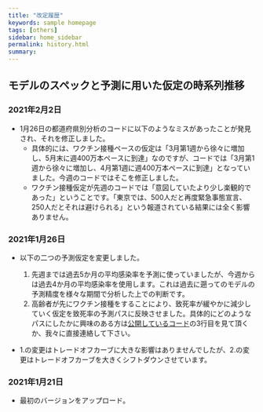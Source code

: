 ```yaml
---
title: "改定履歴"
keywords: sample homepage
tags: [others]
sidebar: home_sidebar
permalink: history.html
summary:
---
```


## モデルのスペックと予測に用いた仮定の時系列推移

### 2021年2月2日
- 1月26日の都道府県別分析のコードに以下のようなミスがあったことが発見され、それを修正しました。
  - 具体的には、ワクチン接種ペースの仮定は「3月第1週から徐々に増加し、5月末に週400万本ペースに到達」なのですが、コードでは「3月第1週から徐々に増加し、4月第1週に週400万本ペースに到達」となっていました。今週のコードではそこを修正しました。
  - ワクチン接種仮定が先週のコードでは「意図していたより少し楽観的であった」ということです。「東京では、500人だと再度緊急事態宣言、250人だとそれは避けられる」という報道されている結果には全く影響ありません。

### 2021年1月26日

- 以下の二つの予測仮定を変更しました。
    1. 先週までは過去5か月の平均感染率を予測に使っていましたが、今週からは過去4か月の平均感染率を使用します。これは過去に遡ってのモデルの予測精度を様々な期間で分析した上での判断です。
    2. 高齢者が先にワクチン接種をすることにより、致死率が緩やかに減少していく仮定を致死率の予測パスに反映させました。具体的にどのようなパスにしたかに興味のある方は[公開しているコード](https://github.com/Covid19OutputJapan/Covid19OutputJapan.github.io/tree/main/archives/20210126/)の3行目を見て頂くか、我々に直接連絡して下さい。

- 1.の変更はトレードオフカーブに大きな影響はありませんでしたが、2.の変更はトレードオフカーブを大きくシフトダウンさせています。

### 2021年1月21日

- 最初のバージョンをアップロード。
